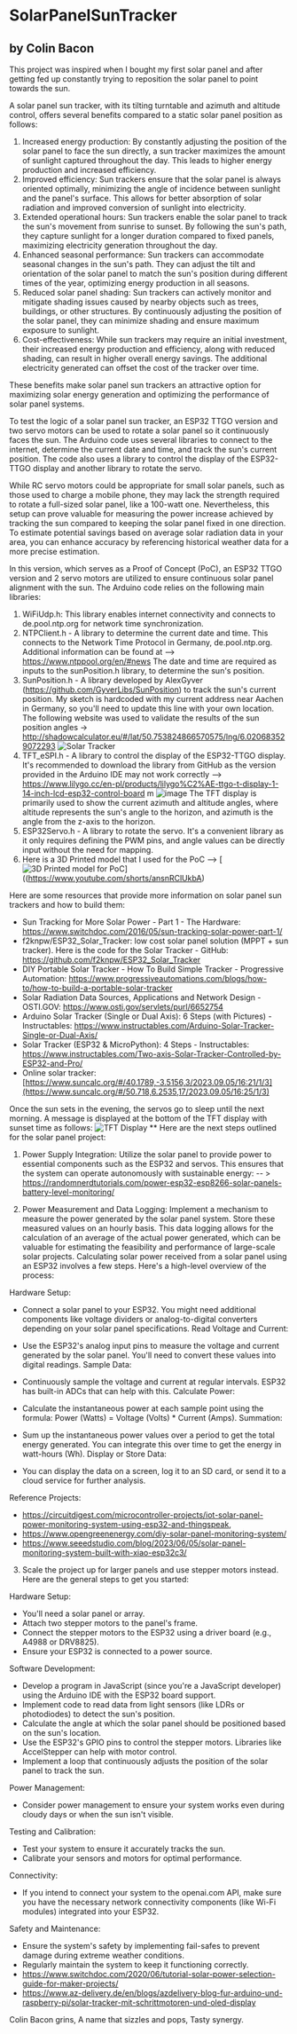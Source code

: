 # SolarPanelSunTracker 
## by Colin Bacon
This project was inspired when I bought my first solar panel and after getting fed up constantly trying to reposition the solar panel to point towards the sun.

A solar panel sun tracker, with its tilting turntable and azimuth and altitude control, offers several benefits compared to a static solar panel position as follows:

1. Increased energy production: By constantly adjusting the position of the solar panel to face the sun directly, a sun tracker maximizes the amount of sunlight captured throughout the day. This leads to higher energy production and increased efficiency.
2. Improved efficiency: Sun trackers ensure that the solar panel is always oriented optimally, minimizing the angle of incidence between sunlight and the panel's surface. This allows for better absorption of solar radiation and improved conversion of sunlight into electricity.
3. Extended operational hours: Sun trackers enable the solar panel to track the sun's movement from sunrise to sunset. By following the sun's path, they capture sunlight for a longer duration compared to fixed panels, maximizing electricity generation throughout the day.
4. Enhanced seasonal performance: Sun trackers can accommodate seasonal changes in the sun's path. They can adjust the tilt and orientation of the solar panel to match the sun's position during different times of the year, optimizing energy production in all seasons.
5. Reduced solar panel shading: Sun trackers can actively monitor and mitigate shading issues caused by nearby objects such as trees, buildings, or other structures. By continuously adjusting the position of the solar panel, they can minimize shading and ensure maximum exposure to sunlight.
6. Cost-effectiveness: While sun trackers may require an initial investment, their increased energy production and efficiency, along with reduced shading, can result in higher overall energy savings. The additional electricity generated can offset the cost of the tracker over time.

These benefits make solar panel sun trackers an attractive option for maximizing solar energy generation and optimizing the performance of solar panel systems.


To test the logic of a solar panel sun tracker, an ESP32 TTGO version and two servo motors can be used to rotate a solar panel so it continuously faces the sun. The Arduino code uses several libraries to connect to the internet, determine the current date and time, and track the sun's current position. The code also uses a library to control the display of the ESP32-TTGO display and another library to rotate the servo.

While RC servo motors could be appropriate for small solar panels, such as those used to charge a mobile phone, they may lack the strength required to rotate a full-sized solar panel, like a 100-watt one. Nevertheless, this setup can prove valuable for measuring the power increase achieved by tracking the sun compared to keeping the solar panel fixed in one direction. To estimate potential savings based on average solar radiation data in your area, you can enhance accuracy by referencing historical weather data for a more precise estimation.

In this version, which serves as a Proof of Concept (PoC), an ESP32 TTGO version and 2 servo motors are utilized to ensure continuous solar panel alignment with the sun. The Arduino code relies on the following main libraries:
1. WiFiUdp.h: This library enables internet connectivity and connects to de.pool.ntp.org for network time synchronization.
2. NTPClient.h - A library to determine the current date and time. This connects to the Network Time Protocol in Germany, de.pool.ntp.org. Additional information can be found at --> https://www.ntppool.org/en/#news  The date and time are required as inputs to the sunPosition.h library, to determine the sun's position. 
3. SunPosition.h - A library developed by AlexGyver (https://github.com/GyverLibs/SunPosition) to track the sun's current position. My sketch is hardcoded with my current address near Aachen in Germany, so you'll need to update this line with your own location. The following website was used to validate the results of the sun position angles -> http://shadowcalculator.eu/#/lat/50.753824866570575/lng/6.020683529072293
![Solar Tracker ](https://github.com/GyverLibs/SunPosition/blob/main/doc/angles.png)
4. TFT_eSPI.h - A library to control the display of the ESP32-TTGO display. It's recommended to download the library from GitHub as the version provided in the Arduino IDE may not work correctly --> https://www.lilygo.cc/en-pl/products/lilygo%C2%AE-ttgo-t-display-1-14-inch-lcd-esp32-control-board m ![image](https://github.com/thebacons/SolarPanelSunTracker/assets/77930793/a84007d6-6866-4f6d-b1e5-2f3624c783e1) The TFT display is primarily used to show the current azimuth and altitude angles, where altitude represents the sun's angle to the horizon, and azimuth is the angle from the z-axis to the horizon.
5. ESP32Servo.h - A library to rotate the servo. It's a convenient library as it only requires defining the PWM pins, and angle values can be directly input without the need for mapping.
6. Here is a 3D Printed model that I used for the PoC --> [![3D Printed model for PoC](ESP32_TTGO_CurrentTime_SunPosition_ESPServo_V4/SunTrackerPoC.png)] <br>((https://www.youtube.com/shorts/ansnRClUkbA)


Here are some resources that provide more information on solar panel sun trackers and how to build them:

- Sun Tracking for More Solar Power - Part 1 - The Hardware: https://www.switchdoc.com/2016/05/sun-tracking-solar-power-part-1/
- f2knpw/ESP32_Solar_Tracker: low cost solar panel solution (MPPT + sun tracker). Here is the code for the Solar Tracker - GitHub: https://github.com/f2knpw/ESP32_Solar_Tracker
- DIY Portable Solar Tracker - How To Build Simple Tracker - Progressive Automation: https://www.progressiveautomations.com/blogs/how-to/how-to-build-a-portable-solar-tracker
- Solar Radiation Data Sources, Applications and Network Design - OSTI.GOV: https://www.osti.gov/servlets/purl/6652754
- Arduino Solar Tracker (Single or Dual Axis): 6 Steps (with Pictures) - Instructables: https://www.instructables.com/Arduino-Solar-Tracker-Single-or-Dual-Axis/
- Solar Tracker (ESP32 & MicroPython): 4 Steps - Instructables: https://www.instructables.com/Two-axis-Solar-Tracker-Controlled-by-ESP32-and-Pro/
- Online solar tracker:  [https://www.suncalc.org/#/40.1789,-3.5156,3/2023.09.05/16:21/1/3](https://www.suncalc.org/#/50.718,6.2535,17/2023.09.05/16:25/1/3)

Once the sun sets in the evening, the servos go to sleep until the next morning. A message is displayed at the bottom of the TFT display with sunset time as follows: ![TFT Display](https://github.com/thebacons/SolarPanelSunTracker/blob/main/ESP32_TTGO_CurrentTime_SunPosition_ESPServo_V4/TFT%20Display_1.png)
** Here are the next steps outlined for the solar panel project:

1. Power Supply Integration: Utilize the solar panel to provide power to essential components such as the ESP32 and servos. This ensures that the system can operate autonomously with sustainable energy: -- > https://randomnerdtutorials.com/power-esp32-esp8266-solar-panels-battery-level-monitoring/

2. Power Measurement and Data Logging: Implement a mechanism to measure the power generated by the solar panel system. Store these measured values on an hourly basis. This data logging allows for the calculation of an average of the actual power generated, which can be valuable for estimating the feasibility and performance of large-scale solar projects. Calculating solar power received from a solar panel using an ESP32 involves a few steps. Here's a high-level overview of the process:

Hardware Setup:

- Connect a solar panel to your ESP32. You might need additional components like voltage dividers or analog-to-digital converters depending on your solar panel specifications.
Read Voltage and Current:

- Use the ESP32's analog input pins to measure the voltage and current generated by the solar panel. You'll need to convert these values into digital readings.
Sample Data:

- Continuously sample the voltage and current at regular intervals. ESP32 has built-in ADCs that can help with this.
Calculate Power:

- Calculate the instantaneous power at each sample point using the formula: Power (Watts) = Voltage (Volts) * Current (Amps).
Summation:

- Sum up the instantaneous power values over a period to get the total energy generated. You can integrate this over time to get the energy in watt-hours (Wh).
Display or Store Data:

- You can display the data on a screen, log it to an SD card, or send it to a cloud service for further analysis.

Reference Projects: 
- https://circuitdigest.com/microcontroller-projects/iot-solar-panel-power-monitoring-system-using-esp32-and-thingspeak, 
- https://www.opengreenenergy.com/diy-solar-panel-monitoring-system/
- https://www.seeedstudio.com/blog/2023/06/05/solar-panel-monitoring-system-built-with-xiao-esp32c3/

3. Scale the project up for larger panels and use stepper motors instead. Here are the general steps to get you started:

Hardware Setup:

- You'll need a solar panel or array.
- Attach two stepper motors to the panel's frame.
- Connect the stepper motors to the ESP32 using a driver board (e.g., A4988 or DRV8825).
- Ensure your ESP32 is connected to a power source.

Software Development:

- Develop a program in JavaScript (since you're a JavaScript developer) using the Arduino IDE with the ESP32 board support.
- Implement code to read data from light sensors (like LDRs or photodiodes) to detect the sun's position.
- Calculate the angle at which the solar panel should be positioned based on the sun's location.
- Use the ESP32's GPIO pins to control the stepper motors. Libraries like AccelStepper can help with motor control.
- Implement a loop that continuously adjusts the position of the solar panel to track the sun.

Power Management:
- Consider power management to ensure your system works even during cloudy days or when the sun isn't visible.

Testing and Calibration:
- Test your system to ensure it accurately tracks the sun.
- Calibrate your sensors and motors for optimal performance.

Connectivity:
- If you intend to connect your system to the openai.com API, make sure you have the necessary network connectivity components (like Wi-Fi modules) integrated into your ESP32.

Safety and Maintenance:
- Ensure the system's safety by implementing fail-safes to prevent damage during extreme weather conditions.
- Regularly maintain the system to keep it functioning correctly.
 - https://www.switchdoc.com/2020/06/tutorial-solar-power-selection-guide-for-maker-projects/
 - https://www.az-delivery.de/en/blogs/azdelivery-blog-fur-arduino-und-raspberry-pi/solar-tracker-mit-schrittmotoren-und-oled-display   



Colin Bacon grins,
A name that sizzles and pops,
Tasty synergy.

